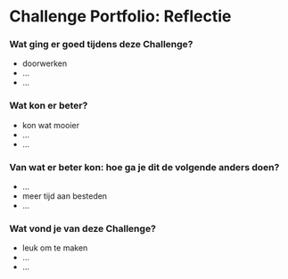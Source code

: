 # Challenge Portfolio: Reflectie

### Wat ging er goed tijdens deze Challenge?
- doorwerken
- ...
- ...

### Wat kon er beter?
- kon wat mooier
- ...
- ...

### Van wat er beter kon: hoe ga je dit de volgende anders doen?
- ...
- meer tijd aan besteden
- ...

### Wat vond je van deze Challenge? 
- leuk om te maken
- ...
- ...